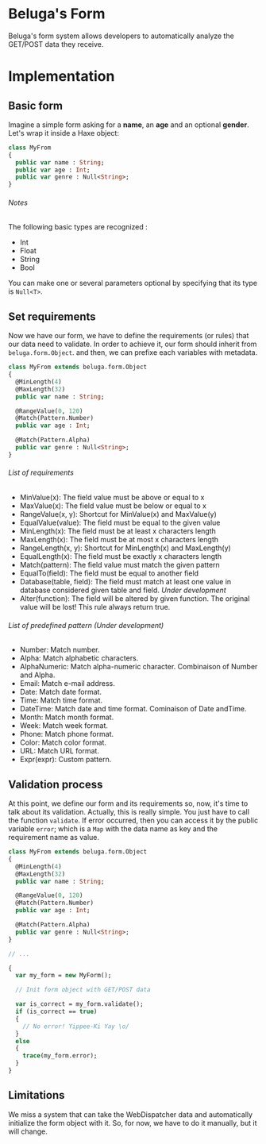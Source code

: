 # Beluga's Form

Beluga's form system allows developers to automatically analyze the GET/POST
data they receive.

# Implementation

## Basic form

Imagine a simple form asking for a **name**, an **age** and an optional
**gender**. Let's wrap it inside a Haxe object:

```Haxe
class MyFrom
{
  public var name : String;
  public var age : Int;
  public var genre : Null<String>;
}
```

###### Notes

The following basic types are recognized :
* Int
* Float
* String
* Bool

You can make one or several parameters optional by specifying that its type is
`Null<T>`.

## Set requirements

Now we have our form, we have to define the requirements (or rules) that our
data need to validate. In order to achieve it, our form should inherit from
`beluga.form.Object`. and then, we can prefixe each variables with metadata. 

```Haxe
class MyFrom extends beluga.form.Object
{
  @MinLength(4)
  @MaxLength(32)
  public var name : String;

  @RangeValue(0, 120)
  @Match(Pattern.Number)
  public var age : Int;

  @Match(Pattern.Alpha)
  public var genre : Null<String>;
}
```

###### List of requirements

* MinValue(x): The field value must be above or equal to x
* MaxValue(x): The field value must be below or equal to x
* RangeValue(x, y): Shortcut for MinValue(x) and MaxValue(y)
* EqualValue(value): The field must be equal to the given value
* MinLength(x): The field must be at least x characters length
* MaxLength(x): The field must be at most x characters length
* RangeLength(x, y): Shortcut for MinLength(x) and MaxLength(y)
* EqualLength(x): The field must be exactly x characters length
* Match(pattern): The field value must match the given pattern
* EqualTo(field): The field must be equal to another field
* Database(table, field): The field must match at least one value in database
considered given table and field. *Under development*
* Alter(function): The field will be altered by given function. The original
value will be lost! This rule always return true.

###### List of predefined pattern *(Under development)*

* Number: Match number.
* Alpha: Match alphabetic characters.
* AlphaNumeric: Match alpha-numeric character. Combinaison of Number and Alpha.
* Email: Match e-mail address.
* Date: Match date format.
* Time: Match time format.
* DateTime: Match date and time format. Cominaison of Date andTime.
* Month: Match month format.
* Week: Match week format.
* Phone: Match phone format.
* Color: Match color format.
* URL: Match URL format.
* Expr(expr): Custom pattern.

## Validation process

At this point, we define our form and its requirements so, now, it's time to
talk about its validation. Actually, this is really simple. You just have to
call the function `validate`. If error occurred, then you can access it by the
public variable `error`; which is a `Map` with the data name as key and the 
requirement name as value.

```Haxe
class MyFrom extends beluga.form.Object
{
  @MinLength(4)
  @MaxLength(32)
  public var name : String;

  @RangeValue(0, 120)
  @Match(Pattern.Number)
  public var age : Int;

  @Match(Pattern.Alpha)
  public var genre : Null<String>;
}

// ...

{
  var my_form = new MyForm(); 

  // Init form object with GET/POST data

  var is_correct = my_form.validate();
  if (is_correct == true)
  {
    // No error! Yippee-Ki Yay \o/
  }
  else
  {
    trace(my_form.error);
  }
}
```

## Limitations

We miss a system that can take the WebDispatcher data and automatically
initialize the form object with it. So, for now, we have to do it manually, but
it will change.